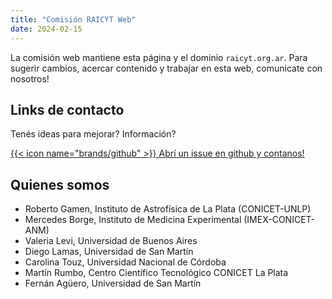```yaml
---
title: "Comisión RAICYT Web"
date: 2024-02-15
---
```


La comisión web mantiene esta página y el dominio `raicyt.org.ar`. Para sugerir cambios, acercar contenido y trabajar en esta web, comunicate con nosotros!

## Links de contacto

 Tenés ideas para mejorar? Información? 
 
 [{{< icon name="brands/github" >}} Abrí un issue en github y contanos!](https://github.com/fernan/raicyt/issues/new)


## Quienes somos 

 - Roberto Gamen, Instituto de Astrofísica de La Plata (CONICET-UNLP)
 - Mercedes Borge, Instituto de Medicina Experimental (IMEX-CONICET-ANM)
 - Valeria Levi, Universidad de Buenos Aires
 - Diego Lamas, Universidad de San Martín
 - Carolina Touz, Universidad Nacional de Córdoba
 - Martín Rumbo, Centro Científico Tecnológico CONICET La Plata
 - Fernán Agüero, Universidad de San Martín
